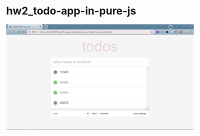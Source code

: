 # hw2_todo-app-in-pure-js

![demo img](https://github.com/jessica33tsai33/hw2_todo-app-in-pure-js/blob/main/demo.png)
